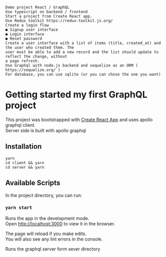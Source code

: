 ```
Demo project React / GraphQL
Use typescript on backend / frontend
Start a project from Create React app.
Use Redux toolkit https://redux-toolkit.js.org/
Create a login flow
● Signup user interface
● Login interface
● Reset password
Create a user interface with a list of items (title, created_at) and the user who created them. The
user must be able to add a new record and the list should update to reflect the change, without
a page refresh.
Use Graphql with node.js backend and sequelize as an ORM ( https://sequelize.org/ )
For database, you can use sqlite (or you can chose the one you want)
```

# Getting started my first GraphQL project

This project was bootstrapped with [Create React App](https://github.com/facebook/create-react-app) and uses apollo graphql client.<br />
Server side is built with apollo graphql

## Installation

```yarn```<br />
```cd client && yarn```<br />
```cd server && yarn```<br />

## Available Scripts

In the project directory, you can run:

### `yarn start`

Runs the app in the development mode.\
Open [http://localhost:3000](http://localhost:3000) to view it in the browser.

The page will reload if you make edits.\
You will also see any lint errors in the console.

Runs the graphql server form sever directory

